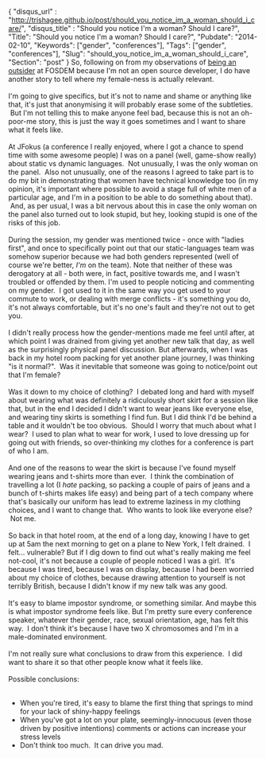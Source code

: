 {
 "disqus_url" : "http://trishagee.github.io/post/should_you_notice_im_a_woman_should_i_care/",
 "disqus_title" : "Should you notice I'm a woman? Should I care?",
 "Title": "Should you notice I'm a woman? Should I care?",
 "Pubdate": "2014-02-10",
 "Keywords": ["gender", "conferences"],
 "Tags": ["gender", "conferences"],
 "Slug": "should_you_notice_im_a_woman_should_i_care",
 "Section": "post"
}
So, following on from my observations of <a href="http://mechanitis.blogspot.com/2014/02/so-fosdem.html">being an outsider</a> at FOSDEM because I'm not an open source developer, I do have another story to tell where my female-ness is actually relevant.<br /><br />I'm going to give specifics, but it's not to name and shame or anything like that, it's just that anonymising it will probably erase some of the subtleties. &nbsp;But I'm not telling this to make anyone feel bad, because this is not an oh-poor-me story, this is just the way it goes sometimes and I want to share what it feels like.<br /><br />At JFokus (a conference I really enjoyed, where I got a chance to spend time with some awesome people) I was on a panel (well, game-show really) about static vs dynamic languages. &nbsp;Not unusually, I was the only woman on the panel. &nbsp;Also not unusually, one of the reasons I agreed to take part is to do my bit in demonstrating that women have technical knowledge too (in my opinion, it's important where possible to avoid a stage full of white men of a particular age, and I'm in a position to be able to do something about that). &nbsp;And, as per usual, I was a bit nervous about this in case the only woman on the panel also turned out to look stupid, but hey, looking stupid is one of the risks of this job.<br /><br />During the session, my gender was mentioned twice - once with "ladies first", and once to specifically point out that our static-languages team was somehow superior because we had both genders represented (well of course we're better, <i>I'm</i> on the team). Note that neither of these was derogatory at all - both were, in fact, positive towards me, and I wasn't troubled or offended by them. I'm used to people noticing and commenting on my gender. &nbsp;I got used to it in the same way you get used to your commute to work, or dealing with merge conflicts - it's something you do, it's not always comfortable, but it's no one's fault and they're not out to get you.<br /><br />I didn't really process how the gender-mentions made me feel until after, at which point I was drained from giving yet another new talk that day, as well as the surprisingly physical panel discussion. But afterwards, when I was back in my hotel room packing for yet another plane journey, I was thinking "is it normal?". &nbsp;Was it inevitable that someone was going to notice/point out that I'm female? <br /><br />Was it down to my choice of clothing? &nbsp;I debated long and hard with myself about wearing what was definitely a ridiculously short skirt for a session like that, but in the end I decided I didn't want to wear jeans like everyone else, and wearing tiny skirts is something I find fun. But I did think I'd be behind a table and it wouldn't be too obvious. &nbsp;Should I worry that much about what I wear? &nbsp;I used to plan what to wear for work, I used to love dressing up for going out with friends, so over-thinking my clothes for a conference is part of who I am.<br /><br />And one of the reasons to wear the skirt is because I've found myself wearing jeans and t-shirts more than ever. &nbsp;I think the combination of travelling a lot (I <i>hate</i> packing, so packing a couple of pairs of jeans and a bunch of t-shirts makes life easy) and being part of a tech company where that's basically our uniform has lead to extreme laziness in my clothing choices, and I want to change that. &nbsp;Who wants to look like everyone else? &nbsp;Not me.<br /><br />So back in that hotel room, at the end of a long day, knowing I have to get up at 5am the next morning to get on a plane to New York, I felt drained. &nbsp;I felt... vulnerable? But if I dig down to find out what's really making me feel not-cool, it's not because a couple of people noticed I was a girl. &nbsp;It's because I was tired, because I was on display, because I had been worried about my choice of clothes, because drawing attention to yourself is not terribly British, because I didn't know if my new talk was any good.<br /><br />It's easy to blame impostor syndrome, or something similar. And maybe this is what impostor syndrome feels like. But I'm pretty sure every conference speaker, whatever their gender, race, sexual orientation, age, has felt this way. &nbsp;I don't think it's because I have two X chromosomes and I'm in a male-dominated environment.<br /><br />I'm not really sure what conclusions to draw from this experience. &nbsp;I did want to share it so that other people know what it feels like.<br /><br />Possible conclusions:<br /><br /><ul><li>When you're tired, it's easy to blame the first thing that springs to mind for your lack of shiny-happy feelings</li><li>When you've got a lot on your plate, seemingly-innocuous (even those driven by positive intentions) comments or actions can increase your stress levels</li><li>Don't think too much. &nbsp;It can drive you mad.</li></ul>
